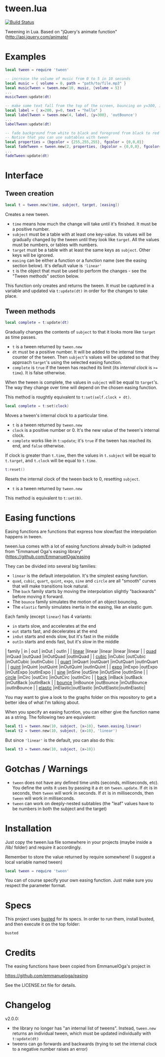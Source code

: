 # tween.lua

[![Build Status](https://travis-ci.org/kikito/tween.lua.svg?branch=master)](https://travis-ci.org/kikito/tween.lua)

Tweening in Lua. Based on "jQuery's animate function"(http://api.jquery.com/animate/

# Examples

```lua
local tween = require 'tween'

-- increase the volume of music from 0 to 5 in 10 seconds
local music = { volume = 0, path = "path/to/file.mp3" }
local musicTween = tween.new(10, music, {volume = 5})
...
musicTween:update(dt)

-- make some text fall from the top of the screen, bouncing on y=300, in 4 seconds
local label = { x=200, y=0, text = "hello" }
local labelTween = tween.new(4, label, {y=300}, 'outBounce')
...
labelTween:update(dt)

-- fade background from white to black and foregrond from black to red in 2 seconds
-- Notice that you can use subtables with tween
local properties = {bgcolor = {255,255,255}, fgcolor = {0,0,0}}
local fadeTween = tween.new(2, properties, {bgcolor = {0,0,0}, fgcolor={255,0,0}}, 'linear')
...
fadeTween:update(dt)
```

# Interface

## Tween creation

``` lua
local t = tween.new(time, subject, target, [easing])
```

Creates a new tween.

* `time` means how much the change will take until it's finished. It must be a positive number.
* `subject` must be a table with at least one key-value. Its values will be gradually changed by the tween until they look like `target`. All the values must be numbers, or tables with numbers.
* `target` must be a table with at least the same keys as `subject`. Other keys will be ignored.
* `easing` can be either a function or a function name (see the easing section below). It's default value is `'linear'`
* `t` is the object that must be used to perform the changes - see the "Tween methods" section below.

This function only creates and returns the tween. It must be captured in a variable and updated via `t:update(dt)` in order for the changes to take place.

## Tween methods

``` lua
local complete = t:update(dt)
```

Gradually changes the contents of `subject` to that it looks more like `target` as time passes.

* `t` is a tween returned by `tween.new`
* `dt` must be a positive number. It will be added to the internal time counter of the tween. Then `subject`'s values will be updated so that they approach `target`'s using the selected easing function.
* `complete` is `true` if the tween has reached its limit (its *internal clock* is `>= time`). It is false otherwise.

When the tween is complete, the values in `subject` will be equal to `target`'s. The way they change over time will depend on the chosen easing function.

This method is roughtly equivalent to `t:set(self.clock + dt)`.

``` lua
local complete = t:set(clock)
```

Moves a tween's internal clock to a particular time.

* `t` is a tween returned by `tween.new`
* `clock` is a positive number or 0. It's the new value of the tween's internal clock.
* `complete` works like in `t:update`; it's `true` if the tween has reached its end, and `false` otherwise.

If clock is greater than `t.time`, then the values in `t.subject` will be equal to `t.target`, and `t.clock` will
be equal to `t.time`.


``` lua
t:reset()
```

Resets the internal clock of the tween back to 0, resetting `subject`.

* `t` is a tween returned by `tween.new`

This method is equivalent to `t:set(0)`.

# Easing functions

Easing functions are functions that express how slow/fast the interpolation happens in tween.

tween.lua comes with a lot of easing functions already built-in (adapted from "Emmanuel Oga's easing library"(https://github.com/EmmanuelOga/easing

They can be divided into several big families:

* `linear` is the default interpolation. It's the simplest easing function.
* `quad`, `cubic`, `quart`, `quint`, `expo`, `sine` and `circle` are all "smooth" curves that will make transitions look natural.
* The `back` family starts by moving the interpolation slightly "backwards" before moving it forward.
* The `bounce` family simulates the motion of an object bouncing.
* The `elastic` family simulates inertia in the easing, like an elastic gum.

Each family (except `linear`) has 4 variants:
* `in` starts slow, and accelerates at the end
* `out` starts fast, and decelerates at the end
* `inOut` starts and ends slow, but it's fast in the middle
* `outIn` starts and ends fast, but it's slow in the middle

| family | in    | out     | inOut    | outIn    |
| [linear](https://github.com/kikito/tween.lua/raw/master/graphs/linear.png)   |linear   |linear     |linear      |linear      |
| [quad](https://github.com/kikito/tween.lua/raw/master/graphs/quad.png)       |inQuad   |outQuad    |inOutQuad   |outInQuad   |
| [cubic](https://github.com/kikito/tween.lua/raw/master/graphs/cubic.png)     |inCubic  |outCubic   |inOutCubic  |outInCubic  |
| [quart](https://github.com/kikito/tween.lua/raw/master/graphs/quart.png)     |inQuart  |outQuart   |inOutQuart  |outInQuart  |
| [quint](https://github.com/kikito/tween.lua/raw/master/graphs/quint.png)     |inQuint  |outQuint   |inOutQuint  |outInQuint  |
| [expo](https://github.com/kikito/tween.lua/raw/master/graphs/expo.png)       |inExpo   |outExpo    |inOutExpo   |outInExpo   |
| [sine](https://github.com/kikito/tween.lua/raw/master/graphs/sine.png)       |inSine   |outSine    |inOutSine   |outInSine   |
| [circle](https://github.com/kikito/tween.lua/raw/master/graphs/circle.png)   |inCirc   |outCirc    |inOutCirc   |outInCirc   |
| [back](https://github.com/kikito/tween.lua/raw/master/graphs/back.png)       |inBack   |outBack    |inOutBack   |outInBack   |
| [bounce](https://github.com/kikito/tween.lua/raw/master/graphs/bounce.png)   |inBounce |outBounce  |inOutBounce |outInBounce |
| [elastic](https://github.com/kikito/tween.lua/raw/master/graphs/elastic.png) |inElastic|outElastic |inOutElastic|outInElastic|

You may want to give a look to the graphs folder on this repository to get a better idea of what I'm talking about.

When you specify an easing fucntion, you can either give the function name as a string. The following two are equivalent:

```lua
local t1 = tween.new(10, subject, {x=10}, tween.easing.linear)
local t2 = tween.new(10, subject, {x=10}, 'linear')
```

But since `'linear'` is the default, you can also do this:

```lua
local t3 = tween.new(10, subject, {x=10})
```

# Gotchas / Warnings

* `tween` does not have any defined time units (seconds, milliseconds, etc). You define the units it uses by passing it a `dt` on `tween.update`. If `dt` is in seconds, then `tween` will work in seconds. If `dt` is in milliseconds, then `tween` will work in milliseconds.
* `tween` can work on deeply-nested subtables (the "leaf" values have to be numbers in both the subject and the target)

# Installation

Just copy the tween.lua file somewhere in your projects (maybe inside a /lib/ folder) and require it accordingly.

Remember to store the value returned by require somewhere! (I suggest a local variable named tween)

``` lua
local tween = require 'tween'
```
You can of course specify your own easing function. Just make sure you respect the parameter format.

# Specs

This project uses [busted](http://olivinelabs.com/busted/) for its specs. In order to run them, install busted, and then execute it on the top folder:

```
busted
```

# Credits

The easing functions have been copied from EmmanuelOga's project in

https://github.com/emmanueloga/easing

See the LICENSE.txt file for details.

# Changelog

v2.0.0:

* the library no longer has "an internal list of tweens". Instead, `tween.new` returns an individual tween, which
  must be updated individually with `t:update(dt)`
* tweens can go forwards and backwards (trying to set the internal clock to a negative number raises an error)


